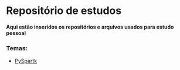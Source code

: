 # Repositório de estudos

**Aqui estão inseridos os repositórios e arquivos usados para estudo pessoal**

### Temas:
- [PySpartk](https://github.com/igoravelli/estudos/tree/main/pyspark)
